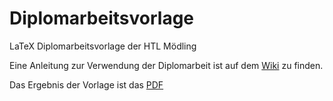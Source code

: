 # Diplomarbeitsvorlage

LaTeX Diplomarbeitsvorlage der HTL Mödling

Eine Anleitung zur Verwendung der Diplomarbeit ist auf dem [Wiki](/../../wikis) zu finden.

Das Ergebnis der Vorlage ist das [PDF](_Diplomarbeit.pdf)
